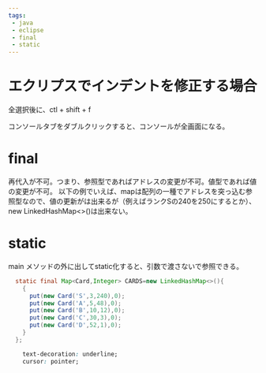 ```yaml
---
tags:
 - java
 - eclipse
 - final
 - static
---
```


# エクリプスでインデントを修正する場合
全選択後に、ctl + shift + f

コンソールタブをダブルクリックすると、コンソールが全画面になる。

# final
再代入が不可。つまり、参照型であればアドレスの変更が不可。値型であれば値の変更が不可。
以下の例でいえば、mapは配列の一種でアドレスを突っ込む参照型なので、値の更新がは出来るが（例えばランクSの240を250にするとか）、new LinkedHashMap<>()は出来ない。

# static
main メソッドの外に出してstatic化すると、引数で渡さないで参照できる。


```java
  static final Map<Card,Integer> CARDS=new LinkedHashMap<>(){
    {
      put(new Card('S',3,240),0);
      put(new Card('A',5,48),0);
      put(new Card('B',10,12),0);
      put(new Card('C',30,3),0);
      put(new Card('D',52,1),0);
    }
  };
```

```css
    text-decoration: underline;
    cursor: pointer;

```